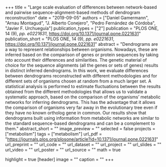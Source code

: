 +++
title = "Large scale evaluation of differences between network-based and pairwise sequence-alignment-based methods of dendrogram reconstruction"
date = "2019-09-05"
authors = ["Daniel Gamermann", "Arnau Montagud", "J. Alberto Conejero", "Pedro Fernández de Córdoba", "Javier F. Urchueguía"]
publication_types = ["2"]
publication = "PLOS ONE, 14 (9), _pp. e0221631_, https://doi.org/10.1371/journal.pone.0221631"
publication_short = "PLOS ONE, 14 (9), _pp. e0221631_, https://doi.org/10.1371/journal.pone.0221631"
abstract = "Dendrograms are a way to represent relationships between organisms. Nowadays, these are inferred based on the comparison of genes or protein sequences by taking into account their differences and similarities. The genetic material of choice for the sequence alignments (all the genes or sets of genes) results in distinct inferred dendrograms. In this work, we evaluate differences between dendrograms reconstructed with different methodologies and for different sets of organisms chosen at random from a much larger set. A statistical analysis is performed to estimate fluctuations between the results obtained from the different methodologies that allows us to validate a systematic approach, based on the comparison of the organisms’ metabolic networks for inferring dendrograms. This has the advantage that it allows the comparison of organisms very far away in the evolutionary tree even if they have no known ortholog gene in common. Our results show that dendrograms built using information from metabolic networks are similar to the standard sequence-based dendrograms and can be a complement to them."
abstract_short = ""
image_preview = ""
selected = false
projects = ["metabolism"]
tags = ["metabolism"]
url_pdf = "https://journals.plos.org/plosone/article?id=10.1371/journal.pone.0221631"
url_preprint = ""
url_code = ""
url_dataset = ""
url_project = ""
url_slides = ""
url_video = ""
url_poster = ""
url_source = ""
math = true

highlight = true
[header]
image = ""
caption = ""
+++
